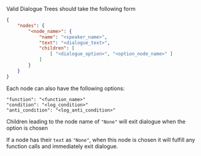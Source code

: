 Valid Dialogue Trees should take the following form
```json
{
    "nodes": {
        "<node_name>": {
            "name": "<speaker_name>",
            "text": "<dialogue_text>",
            "children": [
                [ "<dialogue_option>", "<option_node_name>" ]
            ]
        }
    }
}
```

Each node can also have the following options:
```
"function": "<function_name>"
"condition": "<log_condition>"
"anti_condition": "<log_anti_condition>"
```

Children leading to the node name of `"None"` will exit dialogue when the option is chosen

If a node has their `text` as `"None"`, when this node is chosen it will fulfill any function calls and immediately exit dialogue.
